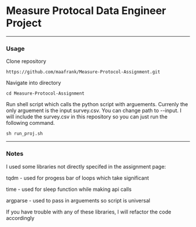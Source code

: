  # Measure Protocal Data Engineer Project
 
------------------------------------------------------------------------------

### Usage

Clone repository

`https://github.com/maafrank/Measure-Protocol-Assignment.git`

Navigate into directory

`cd Measure-Protocol-Assignment`

Run shell script which calls the python script with arguements. Currenly the only arguement is the input survey.csv. You can change path to --input. I will include the survey.csv in this repository so you can just run the following command.

`sh run_proj.sh`

------------------------------------------------------------------------------

### Notes

I used some libraries not directly specifed in the assignment page:

tqdm - used for progess bar of loops which take significant

time - used for sleep function while making api calls

argparse - used to pass in arguements so script is universal

If you have trouble with any of these libraries, 
I will refactor the code accordingly
